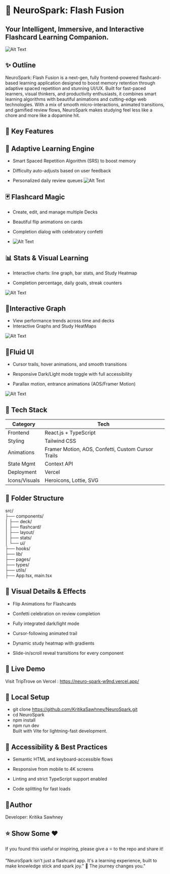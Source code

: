 # 🧠 NeuroSpark: Flash Fusion
## Your Intelligent, Immersive, and Interactive Flashcard Learning Companion.
![Alt Text](./images%20for%20readme/main.png)


## ✨<b> Outline </b>

NeuroSpark: Flash Fusion is a next-gen, fully frontend-powered flashcard-based learning application designed to boost memory retention through adaptive spaced repetition and stunning UI/UX. Built for fast-paced learners, visual thinkers, and productivity enthusiasts, it combines smart learning algorithms with beautiful animations and cutting-edge web technologies.
 With a mix of smooth micro-interactions, animated transitions, and gamified review flows, NeuroSpark makes studying feel less like a chore and more like a dopamine hit.


## 🎯 Key Features 

## 🧠 Adaptive Learning Engine
- Smart Spaced Repetition Algorithm (SRS) to boost memory

- Difficulty auto-adjusts based on user feedback

- Personalized daily review queues
  ![Alt Text](./images%20for%20readme/dashboard[1].png)

## 🃏 Flashcard Magic
- Create, edit, and manage multiple Decks

- Beautiful flip animations on cards

- Completion dialog with celebratory confetti
- ![Alt Text](./images%20for%20readme/crud.png)

## 📊 Stats & Visual Learning
- Interactive charts: line graph, bar stats, and Study Heatmap

- Completion percentage, daily goals, streak counters
  
![Alt Text](./images%20for%20readme/stats.png) <br>
## 🌈Interactive Graph
- View performance trends across time and decks
- Interactive Graphs and Study HeatMaps

![Alt Text](./images%20for%20readme/statsgraph.png)

## 💅Fluid UI
- Cursor trails, hover animations, and smooth transitions

- Responsive Dark/Light mode toggle with full accessibility

- Parallax motion, entrance animations (AOS/Framer Motion)

![Alt Text](./images%20for%20readme/appearnce.png)

## 🔧 <b> Tech Stack </b>

| Category                   | Tech                                      | 
|-----------------------------|---------------------------------------------------|
| Frontend                     | React.js + TypeScript                     
| Styling                      | Tailwind CSS                      
| Animations                   | Framer Motion, AOS, Confetti, Custom Cursor Trails                                
| State Mgmt                   | Context API                        
| Deployment                   | Vercel                          
| Icons/Visuals                | Heroicons, Lottie, SVG                                  


## 📁 <b> Folder Structure </b>

src/ <br> 
├── components/                <br>
│   ├── deck/                  <br>
│   ├── flashcard/             <br>
│   ├── layout/                <br>
│   ├── stats/                 <br>
│   └── ui/                    <br>
├── hooks/                     <br>
├── lib/                       <br>
├── pages/                     <br>
├── types/                     <br>
├── utils/                     <br>
├── App.tsx, main.tsx          <br>


## 🌈 Visual Details & Effects
- Flip Animations for Flashcards

- Confetti celebration on review completion

- Fully integrated dark/light mode

- Cursor-following animated trail

- Dynamic study heatmap with gradients

- Slide-in/scroll reveal transitions for every component

## 🚀 Live Demo

Visit TripTrove on Vercel : https://neuro-spark-w9nd.vercel.app/

## 🧪 Local Setup

- git clone https://github.com/KritikaSawhney/NeuroSpark.git <br>
- cd NeuroSpark <br>
- npm install <br>
- npm run dev <br>
Built with Vite for lightning-fast development.

## 🔐 Accessibility & Best Practices
- Semantic HTML and keyboard-accessible flows

- Responsive from mobile to 4K screens

- Linting and strict TypeScript support enabled

- Code splitting for fast loads


## 🤝Author

Developer: Kritika Sawhney



## ⭐ Show Some ❤️
If you found this useful or inspiring, please give a ⭐ to the repo and share it! <br>

"NeuroSpark isn't just a flashcard app. It's a learning experience, built to make knowledge stick and spark joy." 🚀 The journey changes you."

